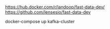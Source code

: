https://hub.docker.com/r/landoop/fast-data-dev/
https://github.com/lensesio/fast-data-dev


docker-compose up kafka-cluster
